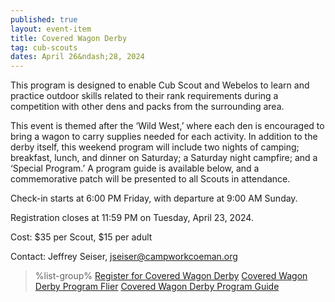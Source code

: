 ```yaml
---
published: true
layout: event-item
title: Covered Wagon Derby
tag: cub-scouts
dates: April 26&ndash;28, 2024
---
```


This program is designed to enable Cub Scout and Webelos to learn and practice outdoor skills related to their rank requirements during a competition with other dens and packs from the surrounding area.
 
This event is themed after the ‘Wild West,’ where each den is encouraged to bring a wagon to carry supplies needed for each activity. In addition to the derby itself, this weekend program will include two nights of camping; breakfast, lunch, and dinner on Saturday; a Saturday night campfire; and a ‘Special Program.’ A program guide is available below, and a commemorative patch will be presented to all Scouts in attendance.
 
Check-in starts at 6:00 PM Friday, with departure at 9:00 AM Sunday.

Registration closes at 11:59 PM on Tuesday, April 23, 2024.
 
Cost: $35 per Scout, $15 per adult
 
Contact: Jeffrey Seiser, [jseiser@campworkcoeman.org](mailto:jseiser@campworkcoeman.org)

> %list-group%
> <a href="https://scoutingevent.com/066-78374" class="list-group-item">Register for Covered Wagon Derby</a>
> <a href="{{ site.url }}/pdf/2024/2024-covered-wagon-derby-flier.pdf" class="list-group-item">Covered Wagon Derby Program Flier</a>
> <a href="{{ site.url }}/pdf/2024/2024-covered-wagon-derby-guide.pdf" class="list-group-item">Covered Wagon Derby Program Guide</a>
